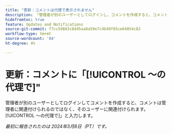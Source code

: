 ```yaml
---
title: "更新：コメントは代理で表示されません"
description: 「管理者が別のユーザーとしてログインし、コメントを作成すると、コメントは、ユーザーの代わりに管理者に関連付けられるのではなく、そのユーザーに関連付けられます。」
hidefromtoc: true
feature: Updates and Notifications
source-git-commit: f7cc59883c8d45aa8a59e7c4b48f85ce64054c82
workflow-type: tm+mt
source-wordcount: '84'
ht-degree: 4%

---
```



# 更新：コメントに「[!UICONTROL ～の代理で]&quot;

管理者が別のユーザーとしてログインしてコメントを作成すると、コメントは管理者に関連付けられるのではなく、そのユーザーに関連付けられます。[!UICONTROL ～の代理で]」と入力します。

_最初に報告されたのは 2024年3月8日（PT）です。_
